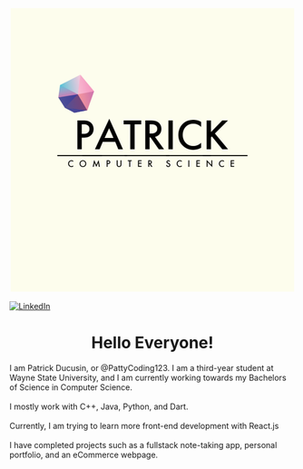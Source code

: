 <a href="https://github.com/PattyCoding123/personal-portfolio">
  <p align="center">
    <img src="/assets/github_profile.png" alt="My GitHub Banner">
  </p>
 </a>
 
 <!-- PROJECT SHIELDS -->
 [![LinkedIn][linkedin-shield]][linkedin-url]
 
 <h1 align="center">Hello Everyone!</h1>

  <p>
    I am Patrick Ducusin, or @PattyCoding123. I am a third-year student at Wayne State University, and I am currently 
    working towards my Bachelors of Science in Computer Science.
    <br />
    <br />
    I mostly work with C++, Java, Python, and Dart.
    <br />
    <br />
    Currently, I am trying to learn more front-end development with React.js
    <br />
    <br />
    I have completed projects such as a fullstack note-taking app, personal portfolio, and
    an eCommerce webpage.
  </p>
 
 
<!-- MARKDOWN LINKS & IMAGES --> 
[linkedin-shield]: https://img.shields.io/badge/-LinkedIn-black.svg?style=for-the-badge&logo=linkedin&colorB=555
[linkedin-url]: https://www.linkedin.com/in/patrick-ducusin-879b25208/
